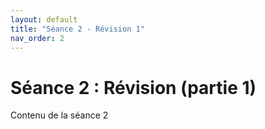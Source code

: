 ```yaml
---
layout: default
title: "Séance 2 - Révision 1"
nav_order: 2
---
```


# Séance 2 : Révision (partie 1)

Contenu de la séance 2
